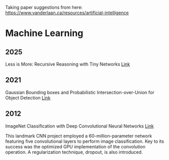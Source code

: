 Taking paper suggestions from here:
https://www.vanderlaan.ca/resources/artificial-intelligence


# Machine Learning

## 2025

Less is More: Recursive Reasoning with Tiny Networks [Link](https://arxiv.org/abs/2510.04871)

## 2021

Gaussian Bounding boxes and Probabilistic Intersection-over-Union for Object Detection [Link](https://arxiv.org/abs/2106.06072)

## 2012

ImageNet Classification with Deep Convolutional Neural Networks [Link](https://proceedings.neurips.cc/paper_files/paper/2012/file/c399862d3b9d6b76c8436e924a68c45b-Paper.pdf)

This landmark CNN project employed a 60-million-parameter network featuring five convolutional layers to perform image classification. Key to its success was the optimized GPU implementation of the convolution operation. A regularization technique, dropout, is also introduced.
